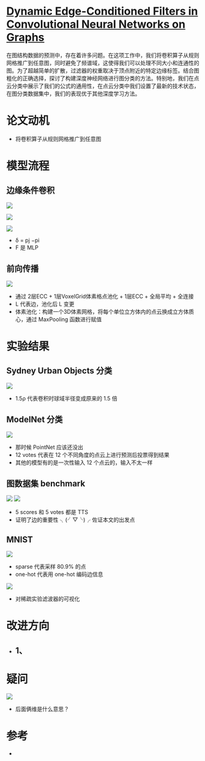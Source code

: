 # [Dynamic Edge-Conditioned Filters in Convolutional Neural Networks on Graphs](http://openaccess.thecvf.com/content_cvpr_2017/papers/Simonovsky_Dynamic_Edge-Conditioned_Filters_CVPR_2017_paper.pdf)
在图结构数据的预测中，存在着许多问题。在这项工作中，我们将卷积算子从规则网格推广到任意图，同时避免了频谱域，这使得我们可以处理不同大小和连通性的图。为了超越简单的扩散，过滤器的权重取决于顶点附近的特定边缘标签。结合图粗化的正确选择，探讨了构建深度神经网络进行图分类的方法。特别地，我们在点云分类中展示了我们的公式的通用性，在点云分类中我们设置了最新的技术状态，在图分类数据集中，我们的表现优于其他深度学习方法。

# 论文动机
- 将卷积算子从规则网格推广到任意图

# 模型流程
## 边缘条件卷积
![](卷积.png)

![](公式1.png)

![](边函数.png)
- δ = pj −pi
- F 是 MLP
## 前向传播
![](模型.png)
- 通过 2层ECC + 1层VoxelGrid体素格点池化 + 1层ECC + 全局平均 + 全连接
- L 代表边，池化后 L 变更
- 体素池化：构建一个3D体素网格，将每个单位立方体内的点云换成立方体质心，通过 MaxPooling 函数进行赋值
# 实验结果
## Sydney Urban Objects 分类
![](实验1.png)
- 1.5ρ 代表卷积时球域半径变成原来的 1.5 倍
## ModelNet 分类
![](实验2.png)
- 那时候 PointNet 应该还没出
- 12 votes 代表在 12 个不同角度的点云上进行预测后投票得到结果
- 其他的模型有的是一次性输入 12 个点云的，输入不太一样
## 图数据集 benchmark
![](实验3.png)
![](实验4.png) 
- 5 scores 和 5 votes 都是 TTS
- 证明了边的重要性 ╮(╯▽╰)╭ 佐证本文的出发点
## MNIST
![](实验5.png)
- sparse 代表采样 80.9% 的点
- one-hot 代表用 one-hot 编码边信息

![](可视化.png)
- 对稀疏实验滤波器的可视化
# 改进方向
- 1、
  - 
# 疑问
![](疑问1.png)
- 后面俩维是什么意思？

# 参考
- 
